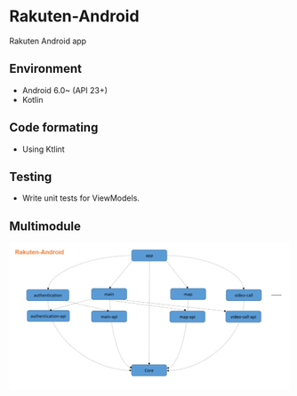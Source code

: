 # Rakuten-Android

Rakuten Android app

## Environment

- Android 6.0~ (API 23+)
- Kotlin

## Code formating

- Using Ktlint

## Testing

- Write unit tests for ViewModels.

## Multimodule

![project dependencies](architecture.png)

